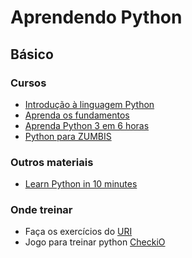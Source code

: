 # Aprendendo Python


## Básico

### Cursos
- [Introdução à linguagem Python](https://www.udemy.com/course/intro_python/)
- [Aprenda os fundamentos](https://www.udemy.com/course/python-aprenda-os-fundamentos/)
- [Aprenda Python 3 em 6 horas](https://www.udemy.com/course/aprenda-python-3-em-6h/)
- [Python para ZUMBIS](https://www.pycursos.com/python-para-zumbis/)


### Outros materiais
- [Learn Python in 10 minutes](https://www.stavros.io/tutorials/python/)

### Onde treinar
- Faça os exercícios do [URI](https://www.urionlinejudge.com.br/judge/en/login)
- Jogo para treinar python [CheckiO](https://checkio.org/)
